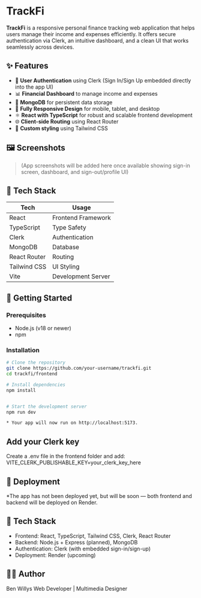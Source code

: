 # TrackFi

**TrackFi** is a responsive personal finance tracking web application that helps users manage their income and expenses efficiently. It offers secure authentication via Clerk, an intuitive dashboard, and a clean UI that works seamlessly across devices.

## ✨ Features

- 🔐 **User Authentication** using Clerk (Sign In/Sign Up embedded directly into the app UI)
- 📊 **Financial Dashboard** to manage income and expenses
- 💾 **MongoDB** for persistent data storage
- 📱 **Fully Responsive Design** for mobile, tablet, and desktop
- ⚛️ **React with TypeScript** for robust and scalable frontend development
- 🌐 **Client-side Routing** using React Router
- 🎨 **Custom styling** using Tailwind CSS

## 🖼️ Screenshots

> (App screenshots will be added here once available showing sign-in screen, dashboard, and sign-out/profile UI)

## 🔧 Tech Stack

| Tech        | Usage                         |
|-------------|-------------------------------|
| React       | Frontend Framework            |
| TypeScript  | Type Safety                   |
| Clerk       | Authentication                |
| MongoDB     | Database                      |
| React Router| Routing                       |
| Tailwind CSS| UI Styling                    |
| Vite        | Development Server            |

## 🚀 Getting Started

### Prerequisites

- Node.js (v18 or newer)
- npm

### Installation

```bash
# Clone the repository
git clone https://github.com/your-username/trackfi.git
cd trackfi/frontend

# Install dependencies
npm install
```

```bash

# Start the development server
npm run dev

* Your app will now run on http://localhost:5173.
```

## Add your Clerk key
Create a .env file in the frontend folder and add:
VITE_CLERK_PUBLISHABLE_KEY=your_clerk_key_here

## 🚀 Deployment
*The app has not been deployed yet, but will be soon — both frontend and backend will be deployed on Render.

## 🤖 Tech Stack
- Frontend: React, TypeScript, Tailwind CSS, Clerk, React Router
- Backend: Node.js + Express (planned), MongoDB
- Authentication: Clerk (with embedded sign-in/sign-up)
- Deployment: Render (upcoming)

## 👨‍💻 Author
Ben Willys
Web Developer | Multimedia Designer

